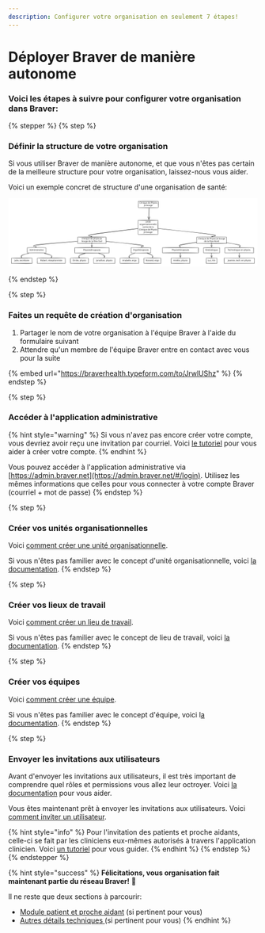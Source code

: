 ```yaml
---
description: Configurer votre organisation en seulement 7 étapes!
---
```


# Déployer Braver de manière autonome

### Voici les étapes à suivre pour configurer votre organisation dans Braver:

{% stepper %}
{% step %}
### Définir la structure de votre organisation

Si vous utiliser Braver de manière autonome, et que vous n'êtes pas certain de la meilleure structure pour votre organisation, laissez-nous vous aider.

Voici un exemple concret de structure d'une organisation de santé:

<img src="../../.gitbook/assets/file.excalidraw (1).svg" alt="Clinique privée de physiothérapie" class="gitbook-drawing">


{% endstep %}

{% step %}
### Faites un requête de création d'organisation

1. Partager le nom de votre organisation à l'équipe Braver à l'aide du formulaire suivant
2. Attendre qu'un membre de l'équipe Braver entre en contact avec vous pour la suite

{% embed url="https://braverhealth.typeform.com/to/JrwlUShz" %}
{% endstep %}

{% step %}
### Accéder à l'application administrative

{% hint style="warning" %}
Si vous n'avez pas encore créer votre compte, vous devriez avoir reçu une invitation par courriel. Voici [le tutoriel](../../pour-les-professionnels/creation-de-compte/creation-de-compte-autonome.md) pour vous aider à créer votre compte.
{% endhint %}

Vous pouvez accéder à l'application administrative via [https://admin.braver.net](https://admin.braver.net/#/login). Utilisez les mêmes informations que celles pour vous connecter à votre compte Braver (courriel + mot de passe)
{% endstep %}

{% step %}
### Créer vos unités organisationnelles

Voici [comment créer une unité organisationnelle](../unites-organisationelles/comment-creer-une-unite-organisationnelle.md).

Si vous n'êtes pas familier avec le concept d'unité organisationnelle, voici [la documentation](../unites-organisationelles/). &#x20;
{% endstep %}

{% step %}
### Créer vos lieux de travail

Voici [comment créer un lieu de travail](../lieux-de-travail/comment-creer-un-lieu-de-travail.md).

Si vous n'êtes pas familier avec le concept de lieu de travail, voici [la documentation](../lieux-de-travail/). &#x20;
{% endstep %}

{% step %}
### Créer vos équipes

Voici [comment créer une équipe](../equipes/comment-creer-une-equipe.md).

Si vous n'êtes pas familier avec le concept d'équipe, voici l[a documentation](../equipes/). &#x20;
{% endstep %}

{% step %}
### Envoyer les invitations aux utilisateurs

Avant d'envoyer les invitations aux utilisateurs, il est très important de comprendre quel rôles et permissions vous allez leur octroyer. Voici [la documentation](https://app.gitbook.com/o/zMIZEnF83uQLxLHiNR0f/s/C7asQvRtcnnGS2hUcyO0/pour-les-administrateurs/utilisateurs/roles-et-permissions) pour vous aider.

Vous êtes maintenant prêt à envoyer les invitations aux utilisateurs. Voici[ comment inviter un utilisateur](../utilisateurs/comment-inviter-des-utilisateurs.md).

{% hint style="info" %}
Pour l'invitation des patients et proche aidants, celle-ci se fait par les cliniciens eux-mêmes autorisés à travers l'application clinicien. Voici [un tutoriel](../../pour-les-professionnels/communication-patients-et-proche-aidants/inviter-un-patient-ou-un-proche-aidant-a-rejoindre-braver.md) pour vous guider.
{% endhint %}
{% endstep %}
{% endstepper %}

{% hint style="success" %}
**Félicitations, vous organisation fait maintenant partie du réseau Braver!** 🎉

Il ne reste que deux sections à parcourir:

* [Module patient et proche aidant](https://support.braver.net/guides/pour-les-administrateurs/guide-de-configuration#le-module-patient-et-proche-aidant) (si pertinent pour vous)
* [Autres détails techniques ](https://support.braver.net/guides/pour-les-administrateurs/guide-de-configuration#autres-details-techniques)(si pertinent pour vous)
{% endhint %}

